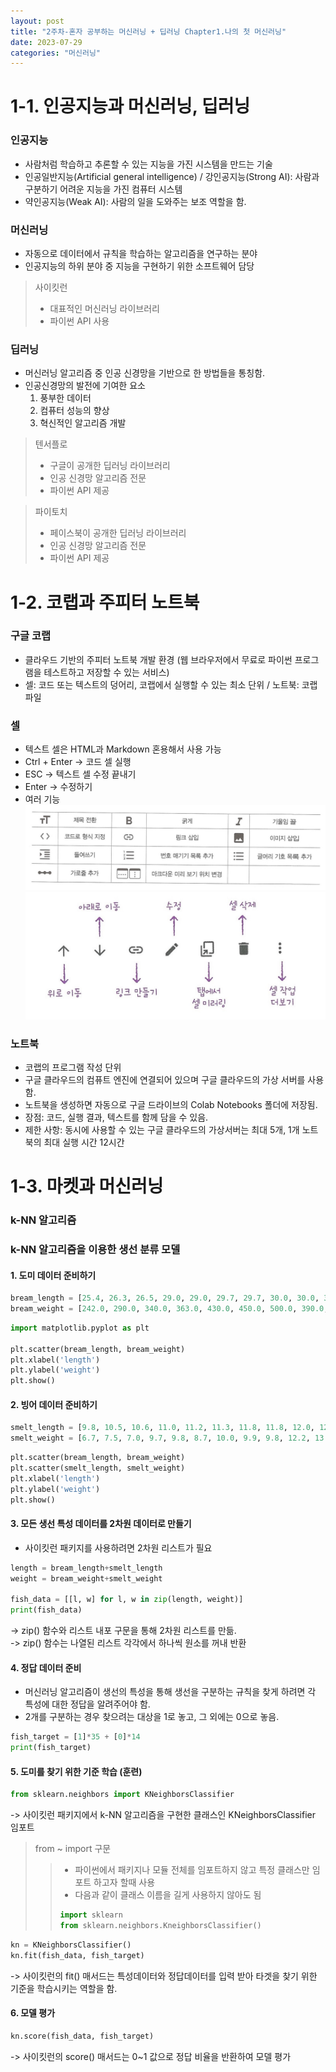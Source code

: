 ```yaml
---
layout: post
title: "2주차-혼자 공부하는 머신러닝 + 딥러닝 Chapter1.나의 첫 머신러닝"
date: 2023-07-29
categories: "머신러닝"
---
```


# **1-1. 인공지능과 머신러닝, 딥러닝**

### 인공지능
- 사람처럼 학습하고 추론할 수 있는 지능을 가진 시스템을 만드는 기술
- 인공일반지능(Artificial general intelligence) / 강인공지능(Strong AI): 사람과 구분하기 어려운 지능을 가진 컴퓨터 시스템
- 약인공지능(Weak AI): 사람의 일을 도와주는 보조 역할을 함.

### 머신러닝
- 자동으로 데이터에서 규칙을 학습하는 알고리즘을 연구하는 분야
- 인공지능의 하위 분야 중 지능을 구현하기 위한 소프트웨어 담당

> 사이킷런
>- 대표적인 머신러닝 라이브러리  
>- 파이썬 API 사용   

### 딥러닝
- 머신러닝 알고리즘 중 인공 신경망을 기반으로 한 방법들을 통칭함.
- 인공신경망의 발전에 기여한 요소
    1) 풍부한 데이터
    2) 컴퓨터 성능의 향상
    3) 혁신적인 알고리즘 개발   

>텐서플로
>- 구글이 공개한 딥러닝 라이브러리   
>- 인공 신경망 알고리즘 전문   
>- 파이썬 API 제공

>파이토치
>- 페이스북이 공개한 딥러닝 라이브러리  
>- 인공 신경망 알고리즘 전문  
>- 파이썬 API 제공   

# **1-2. 코랩과 주피터 노트북**

### 구글 코랩
- 클라우드 기반의 주피터 노트북 개발 환경 (웹 브라우저에서 무료로 파이썬 프로그램을 테스트하고 저장할 수 있는 서비스)
- 셀: 코드 또는 텍스트의 덩어리, 코랩에서 실행할 수 있는 최소 단위 / 노트북: 코랩 파일

### 셀
- 텍스트 셀은 HTML과 Markdown 혼용해서 사용 가능
- Ctrl + Enter -> 코드 셀 실행
- ESC -> 텍스트 셀 수정 끝내기
- Enter -> 수정하기
- 여러 기능
![텍스트셀기능](/assets/img/textcell.jpg)
![텍스트셀기능2](/assets/img/textcell2.jpg)

### 노트북
- 코랩의 프로그램 작성 단위
- 구글 클라우드의 컴퓨트 엔진에 연결되어 있으며 구글 클라우드의 가상 서버를 사용함.
- 노트북을 생성하면 자동으로 구글 드라이브의 Colab Notebooks 폴더에 저장됨.
- 장점: 코드, 실행 결과, 텍스트를 함께 담을 수 있음.
- 제한 사항: 동시에 사용할 수 있는 구글 클라우드의 가상서버는 최대 5개, 1개 노트북의 최대 실행 시간 12시간

# **1-3. 마켓과 머신러닝**

### k-NN 알고리즘

### k-NN 알고리즘을 이용한 생선 분류 모델
#### 1. 도미 데이터 준비하기
 ```python
 bream_length = [25.4, 26.3, 26.5, 29.0, 29.0, 29.7, 29.7, 30.0, 30.0, 30.7, 31.0, 31.0, 31.5, 32.0, 32.0, 32.0, 33.0, 33.0, 33.5, 33.5, 34.0, 34.0, 34.5, 35.0, 35.0, 35.0, 35.0, 36.0, 36.0, 37.0, 38.5, 38.5, 39.5, 41.0, 41.0]
bream_weight = [242.0, 290.0, 340.0, 363.0, 430.0, 450.0, 500.0, 390.0, 450.0, 500.0, 475.0, 500.0, 500.0, 340.0, 600.0, 600.0, 700.0, 700.0, 610.0, 650.0, 575.0, 685.0, 620.0, 680.0, 700.0, 725.0, 720.0, 714.0, 850.0, 1000.0, 920.0, 955.0, 925.0, 975.0, 950.0]
```

```python
import matplotlib.pyplot as plt

plt.scatter(bream_length, bream_weight)
plt.xlabel('length')
plt.ylabel('weight')
plt.show()
```

#### 2. 빙어 데이터 준비하기
```python
smelt_length = [9.8, 10.5, 10.6, 11.0, 11.2, 11.3, 11.8, 11.8, 12.0, 12.2, 12.4, 13.0, 14.3, 15.0]
smelt_weight = [6.7, 7.5, 7.0, 9.7, 9.8, 8.7, 10.0, 9.9, 9.8, 12.2, 13.4, 12.2, 19.7, 19.9]
```

```python
plt.scatter(bream_length, bream_weight)
plt.scatter(smelt_length, smelt_weight)
plt.xlabel('length')
plt.ylabel('weight')
plt.show()
```
#### 3. 모든 생선 특성 데이터를 2차원 데이터로 만들기
- 사이킷런 패키지를 사용하려면 2차원 리스트가 필요

```python
length = bream_length+smelt_length
weight = bream_weight+smelt_weight

fish_data = [[l, w] for l, w in zip(length, weight)]
print(fish_data)
```
-> zip() 함수와 리스트 내포 구문을 통해 2차원 리스트를 만듦.  
-> zip() 함수는 나열된 리스트 각각에서 하나씩 원소를 꺼내 반환

#### 4. 정답 데이터 준비
- 머신러닝 알고리즘이 생선의 특성을 통해 생선을 구분하는 규칙을 찾게 하려면 각 특성에 대한 정답을 알려주어야 함.
- 2개를 구분하는 경우 찾으려는 대상을 1로 놓고, 그 외에는 0으로 놓음.

```python
fish_target = [1]*35 + [0]*14
print(fish_target)
```

#### 5. 도미를 찾기 위한 기준 학습 (**훈련**)

```python
from sklearn.neighbors import KNeighborsClassifier
```  
-> 사이킷런 패키지에서 k-NN 알고리즘을 구현한 클래스인 KNeighborsClassifier 임포트
> from ~ import 구문
>>- 파이썬에서 패키지나 모듈 전체를 임포트하지 않고 특정 클래스만 임포트 하고자 할때 사용  
>>- 다음과 같이 클래스 이름을 길게 사용하지 않아도 됨
>>```python  
>> import sklearn  
>> from sklearn.neighbors.KneighborsClassifier()  
>>```

```python
kn = KNeighborsClassifier()
kn.fit(fish_data, fish_target)
```
-> 사이킷런의 fit() 매서드는 특성데이터와 정답데이터를 입력 받아 타겟을 찾기 위한 기준을 학습시키는 역할을 함.


#### 6. 모델 평가

```python
kn.score(fish_data, fish_target)
```
-> 사이킷런의 score() 매서드는 0~1 값으로 정답 비율을 반환하여 모델 평가

<!--
```python
plt.scatter(bream_length, bream_weight)
plt.scatter(smelt_length, smelt_weight)
plt.scatter(30, 600, marker='^')
plt.xlabel('length')
plt.ylabel('weight')
plt.show()

kn.predict([[30, 600]])

print(kn._fit_X)

print(kn._y)
```
-->





